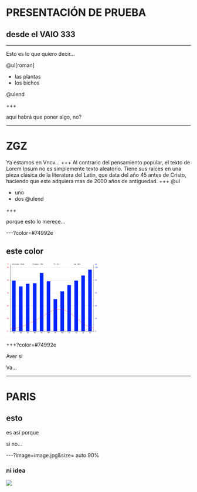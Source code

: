 # PRESENTACIÓN DE PRUEBA

## desde el VAIO 333

---
Esto es lo que quiero decir...

@ul[roman]

- las plantas
- los bichos

@ulend

+++

aquí habrá que poner algo, no?

---

# ZGZ
Ya estamos en Vncv...
+++
Al contrario del pensamiento popular, el texto de Lorem Ipsum no es simplemente texto aleatorio. Tiene sus raices en una pieza clásica de la literatura del Latin, que data del año 45 antes de Cristo, haciendo que este adquiera mas de 2000 años de antiguedad.
+++
@ul
- uno
- dos
@ulend

+++

porque esto lo merece...

---?color=#74992e

## este color

<img src="10.png" width="50%">

+++?color=#74992e

Aver si

Va...


---
# PARIS

## esto

es así porque

si  no...

---?image=image.jpg&size= auto 90%

### ni idea

![](https://instagram.com/p/BjFq9rbhI5y/)

